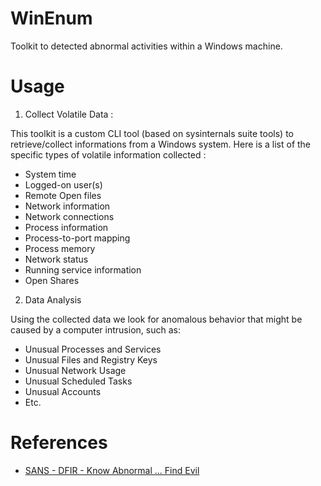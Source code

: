 # WinEnum

Toolkit to detected abnormal activities within a Windows machine.

# Usage 

1. Collect Volatile Data :

This toolkit is a custom CLI tool (based on sysinternals suite tools) to retrieve/collect informations from a Windows system. Here is a list of the specific types of volatile information  collected :

* System time
* Logged-on user(s)
* Remote Open files
* Network information
* Network connections
* Process information
* Process-to-port mapping
* Process memory
* Network status
* Running service information
* Open Shares

2. Data Analysis

Using the collected data we look for anomalous behavior that might be caused by a computer intrusion, such as:

* Unusual Processes and Services
* Unusual Files and Registry Keys
* Unusual Network Usage
* Unusual Scheduled Tasks
* Unusual Accounts
* Etc.

# References

* [SANS - DFIR - Know Abnormal ... Find Evil](https://digital-forensics.sans.org/media/poster_2014_find_evil.pdf)
